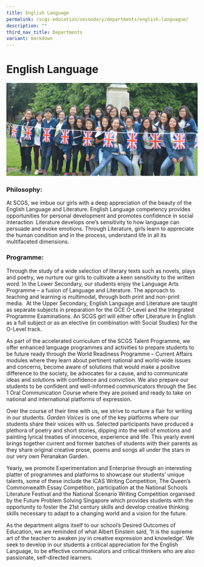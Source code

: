```yaml
---
title: English Language
permalink: /scgs-education/secondary/departments/english-languague/
description: ""
third_nav_title: Departments
variant: markdown
---
```

# **English Language**

![](/images/2017-EL-DEPT-WEBPAGE-BANNER-e1494228709781.jpg)

### Philosophy:

At SCGS, we imbue our girls with a deep appreciation of the beauty of the English Language and Literature. English Language competency provides opportunities for personal development and promotes confidence in social interaction. Literature develops one’s sensitivity to how language can persuade and evoke emotions. Through Literature, girls learn to appreciate the human condition and in the process, understand life in all its multifaceted dimensions.

### Programme:

Through the study of a wide selection of literary texts such as novels, plays and poetry, we nurture our girls to cultivate a keen sensitivity to the written word. In the Lower Secondary, our students enjoy the Language Arts Programme – a fusion of Language and Literature. The approach to teaching and learning is multimodal, through both print and non-print media.  At the Upper Secondary, English Language and Literature are taught as separate subjects in preparation for the GCE O-Level and the Integrated Programme Examinations. An SCGS girl will either offer Literature in English as a full subject or as an elective (in combination with Social Studies) for the O-Level track.

As part of the accelerated curriculum of the SCGS Talent Programme, we offer enhanced language programmes and activities to prepare students to be future ready through the World Readiness Programme – Current Affairs modules where they learn about pertinent national and world-wide issues and concerns, become aware of solutions that would make a positive difference to the society, be advocates for a cause, and to communicate ideas and solutions with confidence and conviction. We also prepare our students to be confident and well-informed communicators through the Sec 1 Oral Communication Course where they are poised and ready to take on national and international platforms of expression.

Over the course of their time with us, we strive to nurture a flair for writing in our students. _Garden Voices_ is one of the key platforms where our students share their voices with us. Selected participants have produced a plethora of poetry and short stories, dipping into the well of emotions and painting lyrical treaties of innocence, experience and life. This yearly event brings together current and former batches of students with their parents as they share original creative prose, poems and songs all under the stars in our very own Peranakan Garden.

Yearly, we promote Experimentation and Enterprise through an interesting platter of programmes and platforms to showcase our students’ unique talents, some of these include the ICAS Writing Competition, The Queen’s Commonwealth Essay Competition, participation at the National Schools Literature Festival and the National Scenario Writing Competition organised by the Future Problem Solving Singapore which provides students with the opportunity to foster the 21st century skills and develop creative thinking skills necessary to adapt to a changing world and a vision for the future.

As the department aligns itself to our school’s Desired Outcomes of Education, we are reminded of what Albert Einstein said, ‘It is the supreme art of the teacher to awaken joy in creative expression and knowledge’. We seek to develop in our students a critical appreciation for the English Language, to be effective communicators and critical thinkers who are also passionate, self-directed learners.